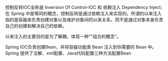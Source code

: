 控制反转IOC全称是 Inversion Of Control-IOC 和 依赖注入 Dependency Inject;在 Spring 
中是等同的概念，控制反转是通过依赖注入来实现的。所谓的以来注入指的是容器来负责创建对象以及维护对象间的以来关系，而不是通过对象本身负责自己的创建和解决自己的依赖。

以来注入的主要目的是为了解耦，体现一种""组合的概念"。

Spring IOC负责创建Bean，并将容器功能类 Bean 注入到你需要的 Bean 中。
Spring 提供了注解、xml配置、Java代码配置三种方法配置Bean